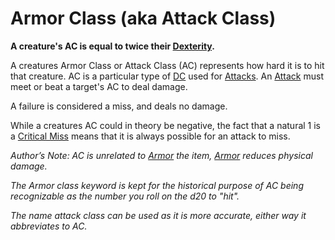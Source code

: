 # Armor Class (aka Attack Class)
**A creature's AC is equal to twice their [Dexterity](../Chosen%20Statistics/Dexterity.md).**

A creatures Armor Class or Attack Class (AC) represents how hard it is to hit that creature. AC is a particular type of [DC](../../Game%20Procedures/DC.md) used for [Attacks](../../Game%20Procedures/Attack.md). An [Attack](../../Game%20Procedures/Attack.md) must meet or beat a target's AC to deal damage.

A failure is considered a miss, and deals no damage.

While a creatures AC could in theory be negative, the fact that a natural 1 is a [Critical Miss](../../Game%20Procedures/Dice%20Rolls/Critical%20Miss.md) means that it is always possible for an attack to miss.



*Author’s Note:*
*AC is unrelated to [Armor](../../Items/Equipment/Armor.md) the item, [Armor](../../Items/Equipment/Armor.md) reduces physical damage.*

*The Armor class keyword is kept for the historical purpose of AC being recognizable as the number you roll on the d20 to "hit".*

*The name attack class can be used as it is more accurate, either way it abbreviates to AC.*